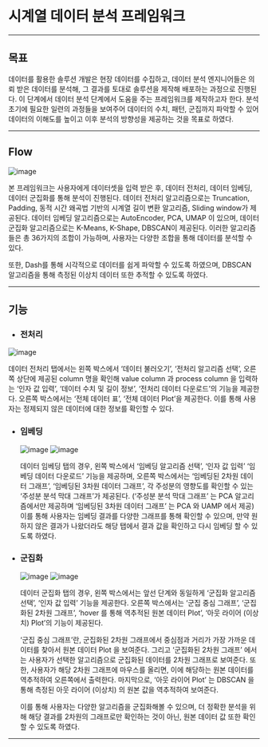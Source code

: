 # 시계열 데이터 분석 프레임워크

------------------------------

## 목표

  데이터를 활용한 솔루션 개발은 현장 데이터를 수집하고, 데이터 분석 엔지니어들은 의뢰 받은 데이터를 분석해, 그 결과를 토대로 솔루션을 제작해 배포하는 과정으로 진행된다. 이 단계에서 데이터 분석 단계에서 도움을 주는 프레임워크를 제작하고자 한다. 분석 초기에 필요한 일련의 과정들을 보여주어 데이터의 수치, 패턴, 군집까지 파악할 수 있어 데이터의 이해도를 높이고 이후 분석의 방향성을 제공하는 것을 목표로 하였다.
  
--------------------------------

## Flow

  ![image](https://user-images.githubusercontent.com/50603248/121654988-39b7e880-cad9-11eb-91f0-ff2214467256.png)
  
   본 프레임워크는 사용자에게 데이터셋을 입력 받은 후, 데이터 전처리, 데이터 임베딩, 데이터 군집화를 통해 분석이 진행된다.
 데이터 전처리 알고리즘으로는 Truncation, Padding, 동적 시간 왜곡법 기반의 시계열 길이 변환 알고리즘, Sliding window가 제공된다.
 데이터 임베딩 알고리즘으로는 AutoEncoder, PCA, UMAP 이 있으며, 데이터 군집화 알고리즘으로는 K-Means, K-Shape, DBSCAN이 제공된다.
 이러한 알고리즘들은 총 36가지의 조합이 가능하며, 사용자는 다양한 조합을 통해 데이터를 분석할 수 있다. 

 또한, Dash를 통해 시각적으로 데이터를 쉽게 파악할 수 있도록 하였으며, DBSCAN 알고리즘을 통해 측정된 이상치 데이터 또한 추적할 수 있도록 하였다. 
 
 ----------------------------
 
 ## 기능
 
+  ### 전처리
 
  ![image](https://user-images.githubusercontent.com/50603248/121655334-7daaed80-cad9-11eb-84b0-b1146389e30d.png)
  
  데이터 전처리 탭에서는 왼쪽 박스에서 ‘데이터 불러오기’, ‘전처리 알고리즘 선택’, 오른쪽 상단에
제공된 column 명을 확인해 value column 과 process column 을 입력하는 ‘인자 값 입력’, ‘데이터 수치 및 길이 정보’, ‘전처리 데이터 다운로드’의 기능을 제공한다.
오른쪽 박스에서는 ‘전체 데이터 표’, ‘전체 데이터 Plot’을 제공한다.
이를 통해 사용자는 정제되지 않은 데이터에 대한 정보를 확인할 수 있다.

+ ### 임베딩

  ![image](https://user-images.githubusercontent.com/50603248/121655453-97e4cb80-cad9-11eb-8ed7-8b43a1c7bc89.png)
  ![image](https://user-images.githubusercontent.com/50603248/121655486-9d421600-cad9-11eb-9851-084b288d641f.png)

  데이터 임베딩 탭의 경우, 왼쪽 박스에서 ‘임베딩 알고리즘 선택’, ‘인자 값 입력’ ‘임베딩 데이터 다운로드’ 기능을 제공하며, 오른쪽 박스에서는 ‘임베딩된 2차원 데이터 그래프’, ‘임베딩된 3차원 데이터 그래프’, 각 주성분의 영향도를 확인할 수 있는 ‘주성분 분석 막대 그래프’가 제공된다. 
(‘주성분 분석 막대 그래프’ 는 PCA 알고리즘에서만 제공하며 ‘임베딩된 3차원 데이터 그래프’ 는 PCA 와 UAMP 에서 제공)
 이를 통해 사용자는 임베딩 결과를 다양한 그래프를 통해 확인할 수 있으며, 만약 원하지 않은 결과가 나왔더라도 해당 탭에서 결과 값을 확인하고 다시 임베딩 할 수 있도록 하였다.

+ ### 군집화

  ![image](https://user-images.githubusercontent.com/50603248/121655583-ae8b2280-cad9-11eb-92af-7190772fda0b.png)
   ![image](https://user-images.githubusercontent.com/50603248/121655630-b8148a80-cad9-11eb-9e8c-19cfa9e8a0b4.png)

  데이터 군집화 탭의 경우, 왼쪽 박스에서는 앞선 단계와 동일하게 ‘군집화 알고리즘 선택’, ‘인자 값 입력’ 기능을 제공한다. 오른쪽 박스에서는 ‘군집 중심 그래프’, ‘군집화된 2차원 그래프’, ‘hover 를 통해 역추적된 원본 데이터 Plot’, ‘아웃 라이어 (이상치) Plot’의 기능이 제공된다.

  ‘군집 중심 그래프’란, 군집화된 2차원 그래프에서 중심점과 거리가 가장 가까운 데이터를 찾아서 원본 데이터 Plot 을 보여준다.
 그리고 ‘군집화된 2차원 그래프’ 에서는 사용자가 선택한 알고리즘으로 군집화된 데이터를 2차원 그래프로 보여준다. 또한, 사용자가 해당 2차원 그래프에 마우스를 올리면, 이에 해당하는 원본 데이터를 역추적하여 오른쪽에서 출력한다. 
  마지막으로, ‘아웃 라이어 Plot’ 는 DBSCAN 을 통해 측정된 아웃 라이어 (이상치) 의 원본 값을 역추적하여 보여준다.

  이를 통해 사용자는 다양한 알고리즘을 군집화해볼 수 있으며, 더 정확한 분석을 위해 해당 결과를 2차원의 그래프로만 확인하는 것이 아닌, 원본 데이터 값 또한 확인할 수 있도록 하였다. 


-----------------------------
 
